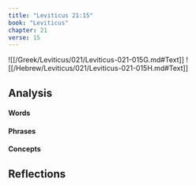 ```yaml
---
title: "Leviticus 21:15"
book: "Leviticus"
chapter: 21
verse: 15
---
```

![[/Greek/Leviticus/021/Leviticus-021-015G.md#Text]]
![[/Hebrew/Leviticus/021/Leviticus-021-015H.md#Text]]

## Analysis

#### Words

#### Phrases

#### Concepts

## Reflections
